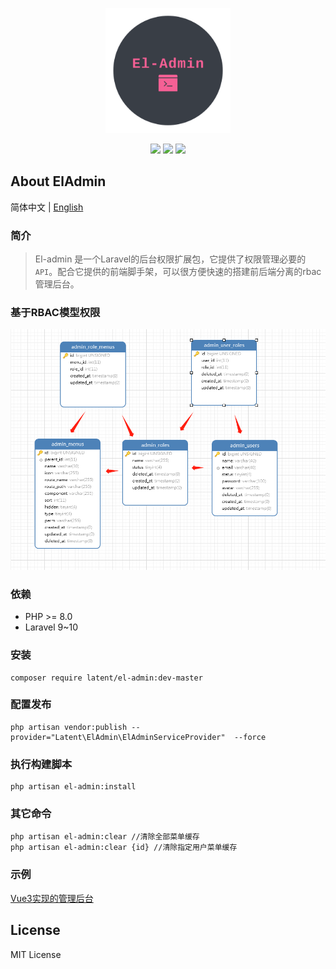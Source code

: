 <p align="center">
  <img width="200" src="./docs/logo.png">
</p>

<p align="center">
<a href="https://packagist.org/packages/pl1998/el-admin"><img src="https://github.styleci.io/repos/707259849/shield?branch=master"/></a>
<img src="https://img.shields.io/badge/license-MIT-green" />
<img src="https://img.shields.io/github/repo-size/pl1998/el-admin">
</p>

## About ElAdmin

简体中文 | [English](./README_EN.md)

### 简介

> El-admin 是一个Laravel的后台权限扩展包，它提供了权限管理必要的 `API`。配合它提供的前端脚手架，可以很方便快速的搭建前后端分离的rbac管理后台。


### 基于RBAC模型权限

![](docs/database.png)


### 依赖
* PHP  >= 8.0
* Laravel 9~10

### 安装

```shell
composer require latent/el-admin:dev-master
```

###  配置发布
```shell
php artisan vendor:publish --provider="Latent\ElAdmin\ElAdminServiceProvider"  --force
```

### 执行构建脚本
```shell
php artisan el-admin:install
```

### 其它命令
```shell
php artisan el-admin:clear //清除全部菜单缓存
php artisan el-admin:clear {id} //清除指定用户菜单缓存
```

### 示例 

[Vue3实现的管理后台](https://github.com/pl1998/basic)

## License
MIT License
